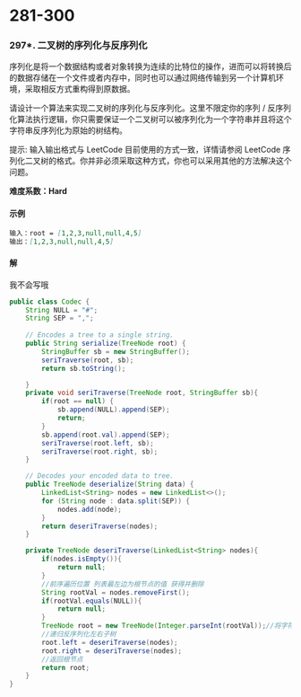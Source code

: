 # 281-300

### 297*. 二叉树的序列化与反序列化

序列化是将一个数据结构或者对象转换为连续的比特位的操作，进而可以将转换后的数据存储在一个文件或者内存中，同时也可以通过网络传输到另一个计算机环境，采取相反方式重构得到原数据。

请设计一个算法来实现二叉树的序列化与反序列化。这里不限定你的序列 / 反序列化算法执行逻辑，你只需要保证一个二叉树可以被序列化为一个字符串并且将这个字符串反序列化为原始的树结构。

提示: 输入输出格式与 LeetCode 目前使用的方式一致，详情请参阅 LeetCode 序列化二叉树的格式。你并非必须采取这种方式，你也可以采用其他的方法解决这个问题。

**难度系数：Hard**

#### 示例

```markdown
输入：root = [1,2,3,null,null,4,5]
输出：[1,2,3,null,null,4,5]
```

#### 解

我不会写哦

```java
public class Codec {
    String NULL = "#";
    String SEP = ",";
    
    // Encodes a tree to a single string.
    public String serialize(TreeNode root) {
        StringBuffer sb = new StringBuffer();
        seriTraverse(root, sb);
        return sb.toString();

    }
    private void seriTraverse(TreeNode root, StringBuffer sb){
        if(root == null) {
            sb.append(NULL).append(SEP);
            return;
        }
        sb.append(root.val).append(SEP);
        seriTraverse(root.left, sb);
        seriTraverse(root.right, sb);
    }

    // Decodes your encoded data to tree.
    public TreeNode deserialize(String data) {
        LinkedList<String> nodes = new LinkedList<>();
        for (String node : data.split(SEP)) {
            nodes.add(node);
        }
        return deseriTraverse(nodes);
    }

    private TreeNode deseriTraverse(LinkedList<String> nodes){
        if(nodes.isEmpty()){
            return null;
        }
        //前序遍历位置 列表最左边为根节点的值 获得并删除
        String rootVal = nodes.removeFirst();
        if(rootVal.equals(NULL)){
            return null;
        }
        TreeNode root = new TreeNode(Integer.parseInt(rootVal));//将字符串转换为数值
        //递归反序列化左右子树
        root.left = deseriTraverse(nodes);
        root.right = deseriTraverse(nodes);
        //返回根节点
        return root;
    }
}
```


